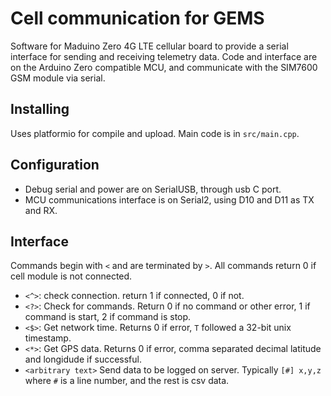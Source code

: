 # Cell communication for GEMS

Software for Maduino Zero 4G LTE cellular board to provide a serial
interface for sending and receiving telemetry data.
Code and interface are on the Arduino Zero compatible MCU,
and communicate with the SIM7600 GSM module via serial.

## Installing

Uses platformio for compile and upload. Main code is in `src/main.cpp`.

## Configuration

* Debug serial and power are on SerialUSB, through usb C port.
* MCU communications interface is on Serial2, using D10 and D11 as TX and RX.

## Interface

Commands begin with `<` and are terminated by `>`. 
All commands return 0 if cell module is not connected.

* `<^>`: check connection. return 1 if connected, 0 if not.
* `<?>`: Check for commands. Return 0 if no command or other error, 1 if command is start, 2 if command is stop.
* `<$>`: Get network time. Returns 0 if error, `T` followed a 32-bit unix timestamp.
* `<*>`: Get GPS data. Returns 0 if error, comma separated decimal latitude and longidude if successful.
* `<arbitrary text>` Send data to be logged on server. Typically `[#] x,y,z` where `#` is a line number, and the rest is csv data.